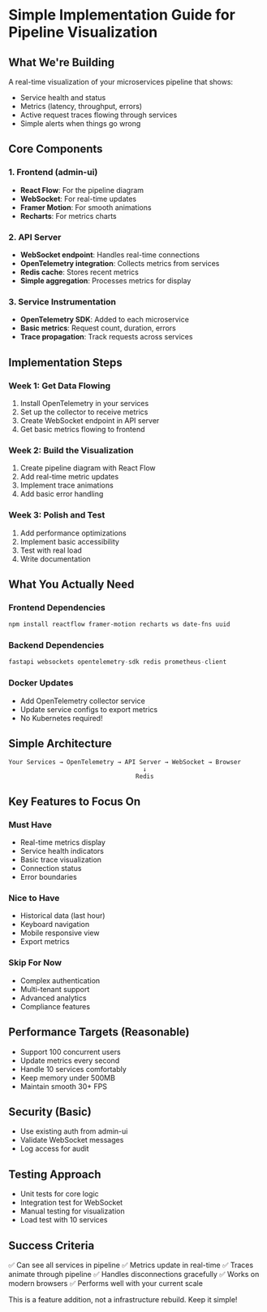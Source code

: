 # Simple Implementation Guide for Pipeline Visualization

## What We're Building
A real-time visualization of your microservices pipeline that shows:
- Service health and status
- Metrics (latency, throughput, errors)
- Active request traces flowing through services
- Simple alerts when things go wrong

## Core Components

### 1. Frontend (admin-ui)
- **React Flow**: For the pipeline diagram
- **WebSocket**: For real-time updates
- **Framer Motion**: For smooth animations
- **Recharts**: For metrics charts

### 2. API Server 
- **WebSocket endpoint**: Handles real-time connections
- **OpenTelemetry integration**: Collects metrics from services
- **Redis cache**: Stores recent metrics
- **Simple aggregation**: Processes metrics for display

### 3. Service Instrumentation
- **OpenTelemetry SDK**: Added to each microservice
- **Basic metrics**: Request count, duration, errors
- **Trace propagation**: Track requests across services

## Implementation Steps

### Week 1: Get Data Flowing
1. Install OpenTelemetry in your services
2. Set up the collector to receive metrics
3. Create WebSocket endpoint in API server
4. Get basic metrics flowing to frontend

### Week 2: Build the Visualization
1. Create pipeline diagram with React Flow
2. Add real-time metric updates
3. Implement trace animations
4. Add basic error handling

### Week 3: Polish and Test
1. Add performance optimizations
2. Implement basic accessibility
3. Test with real load
4. Write documentation

## What You Actually Need

### Frontend Dependencies
```bash
npm install reactflow framer-motion recharts ws date-fns uuid
```

### Backend Dependencies
```python
fastapi websockets opentelemetry-sdk redis prometheus-client
```

### Docker Updates
- Add OpenTelemetry collector service
- Update service configs to export metrics
- No Kubernetes required!

## Simple Architecture
```
Your Services → OpenTelemetry → API Server → WebSocket → Browser
                                     ↓
                                   Redis
```

## Key Features to Focus On

### Must Have
- Real-time metrics display
- Service health indicators
- Basic trace visualization
- Connection status
- Error boundaries

### Nice to Have
- Historical data (last hour)
- Keyboard navigation
- Mobile responsive view
- Export metrics

### Skip For Now
- Complex authentication
- Multi-tenant support
- Advanced analytics
- Compliance features

## Performance Targets (Reasonable)
- Support 100 concurrent users
- Update metrics every second
- Handle 10 services comfortably
- Keep memory under 500MB
- Maintain smooth 30+ FPS

## Security (Basic)
- Use existing auth from admin-ui
- Validate WebSocket messages
- Log access for audit

## Testing Approach
- Unit tests for core logic
- Integration test for WebSocket
- Manual testing for visualization
- Load test with 10 services

## Success Criteria
✅ Can see all services in pipeline
✅ Metrics update in real-time
✅ Traces animate through pipeline
✅ Handles disconnections gracefully
✅ Works on modern browsers
✅ Performs well with your current scale

This is a feature addition, not a infrastructure rebuild. Keep it simple!